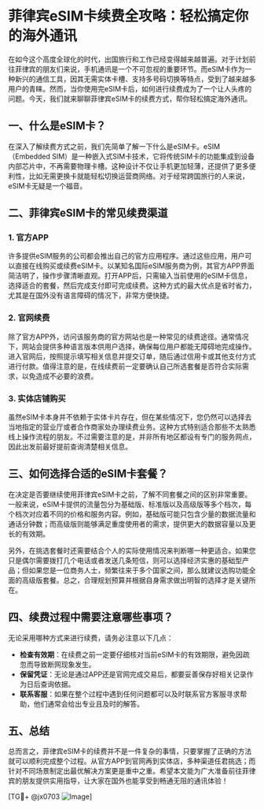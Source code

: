# 菲律宾eSIM卡续费全攻略：轻松搞定你的海外通讯

在如今这个高度全球化的时代，出国旅行和工作已经变得越来越普遍。对于计划前往菲律宾的朋友们来说，手机通讯是一个不可忽视的重要环节。而eSIM卡作为一种新兴的通信工具，因其无需实体卡槽、支持多号码切换等特点，受到了越来越多用户的青睐。然而，当你使用完eSIM卡后，如何进行续费成为了一个让人头疼的问题。今天，我们就来聊聊菲律宾eSIM卡的续费方式，帮你轻松搞定海外通讯。

## 一、什么是eSIM卡？

在深入了解续费方式之前，我们先简单了解一下什么是eSIM卡。eSIM（Embedded SIM）是一种嵌入式SIM卡技术，它将传统SIM卡的功能集成到设备内部芯片中，不再需要物理卡槽。这种设计不仅让手机更加轻薄，还提供了更多便利性，比如无需更换卡就能轻松切换运营商网络。对于经常跨国旅行的人来说，eSIM卡无疑是一个福音。

## 二、菲律宾eSIM卡的常见续费渠道

### 1. 官方APP

许多提供eSIM服务的公司都会推出自己的官方应用程序。通过这些应用，用户可以直接在线购买或续费eSIM卡。以某知名国际eSIM服务商为例，其官方APP界面简洁明了，操作步骤清晰直观。打开APP后，只需输入当前使用的eSIM卡信息，选择适合的套餐，然后完成支付即可完成续费。这种方式的最大优点是省时省力，尤其是在国外没有语言障碍的情况下，非常方便快捷。

### 2. 官网续费

除了官方APP外，访问该服务商的官方网站也是一种常见的续费途径。通常情况下，网站会提供多种语言版本供用户选择，确保每位用户都能无障碍地完成操作。进入官网后，按照提示填写相关信息并提交订单，随后通过信用卡或其他支付方式进行付款。值得注意的是，在线续费前一定要确认自己所选套餐是否符合实际需求，以免造成不必要的浪费。

### 3. 实体店铺购买

虽然eSIM卡本身并不依赖于实体卡片存在，但在某些情况下，您仍然可以选择去当地指定的营业厅或者合作商家处办理续费业务。这种方式特别适合那些不太熟悉线上操作流程的朋友。不过需要注意的是，并非所有地区都设有专门的服务网点，因此出发前最好提前查询清楚相关信息。

## 三、如何选择合适的eSIM卡套餐？

在决定是否要继续使用菲律宾eSIM卡之前，了解不同套餐之间的区别非常重要。一般来说，eSIM卡提供的流量包分为基础版、标准版以及高级版等多个档次，每个档次对应着不同的价格和服务内容。例如，基础版可能只包含少量的数据流量和通话分钟数；而高级版则能够满足重度使用者的需求，提供更大的数据容量以及更长的有效期。

另外，在挑选套餐时还需要结合个人的实际使用情况来判断哪一种更适合。如果您只是偶尔需要拨打几个电话或者发送几条短信，则可以选择经济实惠的基础型产品；但如果您是一位商务人士，频繁往来于多个国家之间，那么就建议选购功能全面的高级版套餐。总之，合理规划预算并根据自身需求做出明智的选择才是关键所在。

## 四、续费过程中需要注意哪些事项？

无论采用哪种方式来进行续费，请务必注意以下几点：

- **检查有效期**：在续费之前一定要仔细核对当前eSIM卡的有效期限，避免因疏忽而导致断网现象发生。
- **保留凭证**：无论是通过APP还是官网完成交易后，都要妥善保存好相关记录作为日后查询依据。
- **联系客服**：如果在整个过程中遇到任何问题都可以及时联系官方客服寻求帮助，他们通常会给出专业且及时的解答。
  
## 五、总结

总而言之，菲律宾eSIM卡的续费并不是一件复杂的事情，只要掌握了正确的方法就可以顺利完成整个过程。从官方APP到官网再到实体店，多种渠道任君挑选；而针对不同场景制定出最优解决方案更是重中之重。希望本文能为广大准备前往菲律宾的朋友提供实用指导，让大家在国外也能享受到畅通无阻的通讯体验！

[TG💪+ @jx0703 ![Image](https://github.com/user-attachments/assets/dbca1d08-cadb-493c-b0ec-ad6f7a83f270)]